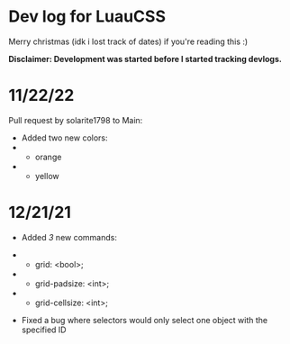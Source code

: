 # Dev log for LuauCSS
Merry christmas (idk i lost track of dates) if you're reading this :)

**Disclaimer: Development was started before I started tracking devlogs.**

# 11/22/22

Pull request by solarite1798 to Main:

* Added two new colors:
* *  orange
* *  yellow

# 12/21/21

* Added *3* new commands:
* *   grid: \<bool\>;
* *   grid-padsize: \<int\>;
* *   grid-cellsize: \<int\>;

* Fixed a bug where selectors would only select one object with the specified ID
